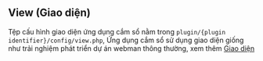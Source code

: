 ## View (Giao diện)

Tệp cấu hình giao diện ứng dụng cắm sổ nằm trong `plugin/{plugin identifier}/config/view.php`,
Ứng dụng cắm sổ sử dụng giao diện giống như trải nghiệm phát triển dự án webman thông thường, xem thêm [Giao diện](../view.md)
